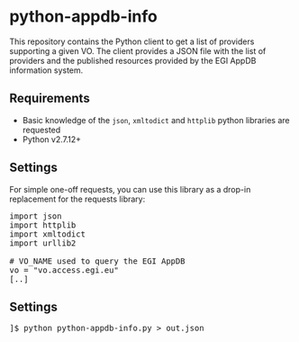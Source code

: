 # python-appdb-info
This repository contains the Python client to get a list of providers supporting a given VO. The client provides a JSON file with the list of providers and the published resources provided by the EGI AppDB information system. 

## Requirements

* Basic knowledge of the `json`, `xmltodict` and `httplib` python libraries are requested
* Python v2.7.12+

## Settings

For simple one-off requests, you can use this library as a drop-in replacement for the requests library:

<pre>
import json
import httplib
import xmltodict
import urllib2

# VO_NAME used to query the EGI AppDB
vo = "vo.access.egi.eu"
[..]
</pre>

## Settings

<pre>
]$ python python-appdb-info.py > out.json
</pre>

